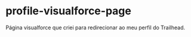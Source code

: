 # profile-visualforce-page
Página visualforce que criei para redirecionar ao meu perfil do Trailhead. 
